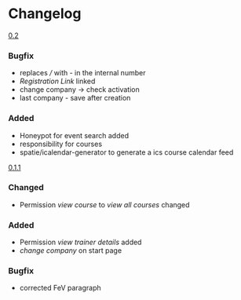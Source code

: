 # Changelog

[0.2]
### Bugfix
- replaces */* with *-* in the internal number
- *Registration Link* linked
- change company -> check activation
- last company - save after creation

### Added
- Honeypot for event search added
- responsibility for courses
- spatie/icalendar-generator to generate a ics course calendar feed

[0.1.1]
### Changed
- Permission *view course* to *view all courses* changed

### Added
- Permission *view trainer details* added
- *change company* on start page

### Bugfix
- corrected FeV paragraph

[0.2]: https://github.com/prevplan/ausbilder.org/compare/v0.1.1...v0.2
[0.1.1]: https://github.com/prevplan/ausbilder.org/compare/v0.1...v0.1.1